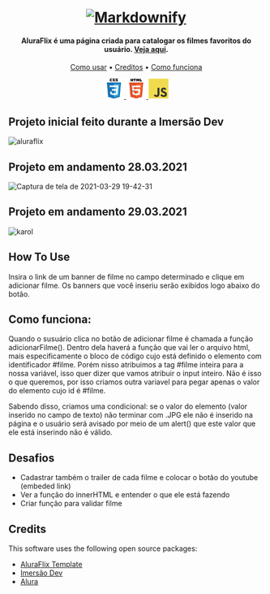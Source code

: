 
<h1 align="center">
  <br>
  <a href="http://www.amitmerchant.com/electron-markdownify"><img src="https://user-images.githubusercontent.com/49700354/112767362-b9f7a300-8fec-11eb-8f30-b48b4a30c7be.png" alt="Markdownify" width="200"></a>
  <br>
  
</h1>

<h4 align="center">AluraFlix é uma página criada para catalogar os filmes favoritos do usuário. <a href="https://codepen.io/imersao-dev/pen/XWpWrod?editors=0010" target="_blank">Veja aqui</a>.</h4>


<p align="center">
  <a href="#how-to-use">Como usar</a> •
  <a href="#credits">Creditos</a> •
  <a href="#como-funciona">Como funciona</a>
</p>


<p align="center">
  <p align="center"> <a href="https://www.w3schools.com/css/" target="_blank"> <img src="https://raw.githubusercontent.com/devicons/devicon/master/icons/css3/css3-original-wordmark.svg" alt="css3" width="40" height="40"/> </a> <a href="https://www.w3.org/html/" target="_blank"> <img src="https://raw.githubusercontent.com/devicons/devicon/master/icons/html5/html5-original-wordmark.svg" alt="html5" width="40" height="40"/> </a> <a href="https://developer.mozilla.org/en-US/docs/Web/JavaScript" target="_blank"> <img src="https://raw.githubusercontent.com/devicons/devicon/master/icons/javascript/javascript-original.svg" alt="javascript" width="40" height="40"/> </a> </p>

</p>

## Projeto inicial feito durante a Imersão Dev
![aluraflix](https://user-images.githubusercontent.com/49700354/112767203-b4e62400-8feb-11eb-8e38-5f88e6328c89.png)

## Projeto em andamento 28.03.2021
![Captura de tela de 2021-03-29 19-42-31](https://user-images.githubusercontent.com/49700354/112913059-f0a1ec00-90c6-11eb-995d-d24cfeb958ac.png)

## Projeto em andamento 29.03.2021
![karol](https://user-images.githubusercontent.com/49700354/112941472-06360680-9105-11eb-9960-cf8cc76d532a.png)


## How To Use

Insira o link de um banner de filme no campo determinado e clique em adicionar filme. Os banners que você inseriu serão exibidos logo abaixo do botão.

## Como funciona:

Quando o susuário clica no botão de adicionar filme é chamada a função adicionarFilme(). Dentro dela haverá a função que vai ler o arquivo html, mais especificamente o bloco de código cujo está definido o elemento com identificador #filme. Porém nisso atribuimos a tag #filme inteira para a nossa variável, isso quer dizer que vamos atribuir o input inteiro. Não é isso o que queremos, por isso criamos outra variavel para pegar apenas o valor do elemento cujo id é #filme.

Sabendo disso, criamos uma condicional: se o valor do elemento (valor inserido no campo de texto) não terminar com .JPG ele não é inserido na página e o usuário será avisado por meio de um alert() que este valor que ele está inserindo não é válido.

## Desafios

* Cadastrar também o trailer de cada filme e colocar o botão do youtube (embeded link)
* Ver a função do innerHTML e entender o que ele está fazendo
* Criar função para validar filme

## Credits

This software uses the following open source packages:

- [AluraFlix Template](https://codepen.io/imersao-dev/pen/XWpWrod)
- [Imersão Dev](https://imersao.dev/aulas/aula05-aluraflix-interacoes-funcoes)
- [Alura](https://www.alura.com.br/)


